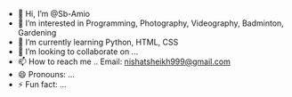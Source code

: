 - 👋 Hi, I’m @Sb-Amio
- 👀 I’m interested in Programming,  Photography, Videography, Badminton, Gardening
- 🌱 I’m currently learning Python, HTML, CSS
- 💞️ I’m looking to collaborate on ...
- 📫 How to reach me .. Email: nishatsheikh999@gmail.com
- 😄 Pronouns: ...
- ⚡ Fun fact: ...

<!---
Sb-Amio/Sb-Amio is a ✨ special ✨ repository because its `README.md` (this file) appears on your GitHub profile.
You can click the Preview link to take a look at your changes.
--->
